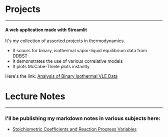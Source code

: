 # Projects
---

#### A web application made with Streamlit
It's my collection of assorted projects in thermodynamics.
* It scours for binary, isothermal vapor-liquid equilibrium data from [DDBST](http://www.ddbst.com/en/EED/VLE/VLEindex.php)
* It demonstrates the use of various correlative models
* It plots McCabe-Thiele plots instantly

Here's the link: [Analysis of Binary Isothermal VLE Data](https://radiant-shelf-97747.herokuapp.com)


# Lecture Notes
---

### I'll be publishing my markdown notes in various subjects here:
* [Stoichiometric Coefficients and Reaction Progress Variables](Introduction.html) 
